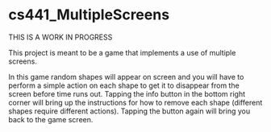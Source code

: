 # cs441_MultipleScreens
THIS IS A WORK IN PROGRESS

This project is meant to be a game that implements a use of multiple screens.

In this game random shapes will appear on screen and you will have to perform a simple action on each shape to get it to disappear from the screen before time runs out. Tapping the info button in the bottom right corner will bring up the instructions for how to remove each shape (different shapes require different actions). Tapping the button again will bring you back to the game screen. 
